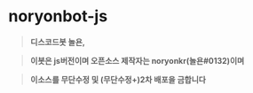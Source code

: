 # noryonbot-js

> **디스코드봇 놀욘,**

> **이봇은 js버전이며 오픈소스 제작자는 noryonkr(놀욘#0132)이며**

> **이소스를 무단수정 및 (무단수정+)2차 배포을 금합니다**
